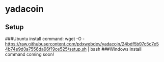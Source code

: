 # yadacoin
## Setup
###Ubuntu install command: wget -O - https://raw.githubusercontent.com/pdxwebdev/yadacoin/24bdf5b97c5c7e54b74e9d0a7556da96f19ce525/setup.sh | bash
###Windows install command coming soon!